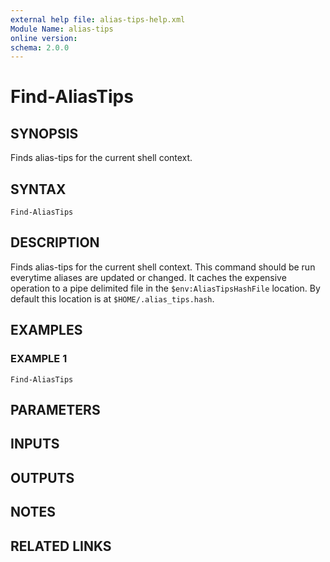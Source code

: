 ```yaml
---
external help file: alias-tips-help.xml
Module Name: alias-tips
online version:
schema: 2.0.0
---
```


# Find-AliasTips

## SYNOPSIS
Finds alias-tips for the current shell context.

## SYNTAX

```
Find-AliasTips
```

## DESCRIPTION
Finds alias-tips for the current shell context.
This command should be run everytime aliases 
are updated or changed.
It caches the expensive operation to a pipe delimited file in the 
`$env:AliasTipsHashFile` location.
By default this location is at `$HOME/.alias_tips.hash`.

## EXAMPLES

### EXAMPLE 1
```
Find-AliasTips
```

## PARAMETERS

## INPUTS

## OUTPUTS

## NOTES

## RELATED LINKS
